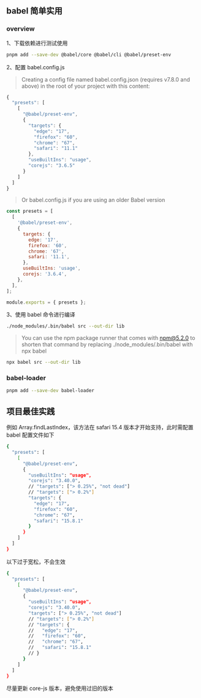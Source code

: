 ## babel 简单实用

### overview

1、下载依赖进行测试使用

```bash
pnpm add --save-dev @babel/core @babel/cli @babel/preset-env
```

2、配置 babel.config.js

> Creating a config file named babel.config.json (requires v7.8.0 and above) in the root of your project with this content:

```js
{
  "presets": [
    [
      "@babel/preset-env",
      {
        "targets": {
          "edge": "17",
          "firefox": "60",
          "chrome": "67",
          "safari": "11.1"
        },
        "useBuiltIns": "usage",
        "corejs": "3.6.5"
      }
    ]
  ]
}
```

> Or babel.config.js if you are using an older Babel version

```js
const presets = [
  [
    '@babel/preset-env',
    {
      targets: {
        edge: '17',
        firefox: '60',
        chrome: '67',
        safari: '11.1',
      },
      useBuiltIns: 'usage',
      corejs: '3.6.4',
    },
  ],
];

module.exports = { presets };
```

3、使用 babel 命令进行编译

```bash
./node_modules/.bin/babel src --out-dir lib
```

> You can use the npm package runner that comes with npm@5.2.0 to shorten that command by replacing ./node_modules/.bin/babel with npx babel

```bash
npx babel src --out-dir lib
```

### babel-loader

```bash
pnpm add --save-dev babel-loader
```

## 项目最佳实践

例如 Array.findLastIndex，该方法在 safari 15.4 版本才开始支持，此时需配置 babel 配置文件如下

```bash
{
  "presets": [
    [
      "@babel/preset-env",
      {
        "useBuiltIns": "usage",
        "corejs": "3.40.0",
        // "targets": ["> 0.25%", "not dead"]
        // "targets": ["> 0.2%"]
        "targets": {
          "edge": "17",
          "firefox": "60",
          "chrome": "67",
          "safari": "15.8.1"
        }
      }
    ]
  ]
}

```

以下过于宽松，不会生效

```bash
{
  "presets": [
    [
      "@babel/preset-env",
      {
        "useBuiltIns": "usage",
        "corejs": "3.40.0",
        "targets": ["> 0.25%", "not dead"]
        // "targets": ["> 0.2%"]
        // "targets": {
        //   "edge": "17",
        //   "firefox": "60",
        //   "chrome": "67",
        //   "safari": "15.8.1"
        // }
      }
    ]
  ]
}
```

尽量更新 core-js 版本，避免使用过旧的版本
